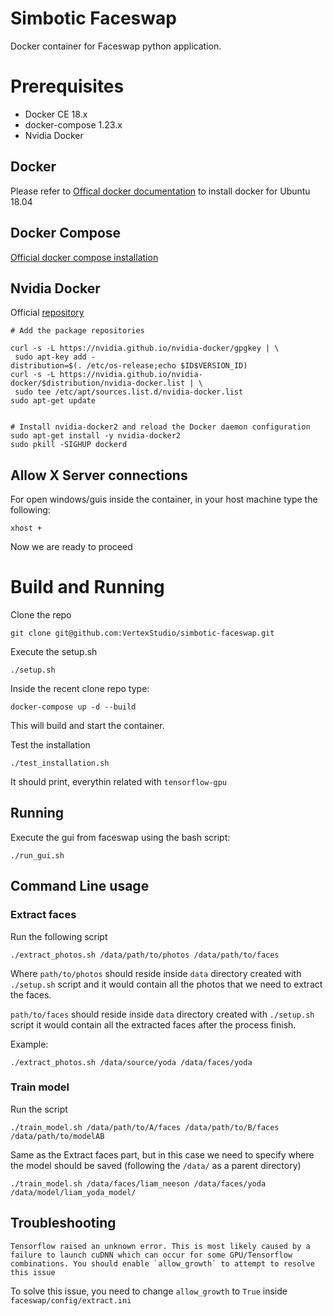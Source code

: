 # Simbotic Faceswap
Docker container for Faceswap python application. 

# Prerequisites

- Docker CE 18.x
- docker-compose 1.23.x
- Nvidia Docker

## Docker

Please refer to [Offical docker documentation](https://docs.docker.com/install/linux/docker-ce/ubuntu/) to install docker for Ubuntu 18.04

## Docker Compose

[Official docker compose installation](https://docs.docker.com/compose/install/)

## Nvidia Docker

Official [repository](https://github.com/NVIDIA/nvidia-docker)

```
# Add the package repositories

curl -s -L https://nvidia.github.io/nvidia-docker/gpgkey | \
 sudo apt-key add -
distribution=$(. /etc/os-release;echo $ID$VERSION_ID)
curl -s -L https://nvidia.github.io/nvidia-docker/$distribution/nvidia-docker.list | \
 sudo tee /etc/apt/sources.list.d/nvidia-docker.list
sudo apt-get update


# Install nvidia-docker2 and reload the Docker daemon configuration
sudo apt-get install -y nvidia-docker2
sudo pkill -SIGHUP dockerd
```

## Allow X Server connections

For open windows/guis inside the container, in your host machine type the following:

```
xhost +
```

Now we are ready to proceed


# Build and Running

Clone the repo
```
git clone git@github.com:VertexStudio/simbotic-faceswap.git
```

Execute the setup.sh 
```
./setup.sh
```


Inside the recent clone repo type:

```
docker-compose up -d --build
```

This will build and start the container.

Test the installation

```
./test_installation.sh
```
It should print, everythin related with `tensorflow-gpu`
## Running

Execute the gui from faceswap using the bash script:

```
./run_gui.sh
```

## Command Line usage

### Extract faces
Run the following script

```
./extract_photos.sh /data/path/to/photos /data/path/to/faces
```

Where `path/to/photos` should reside inside `data` directory created with `./setup.sh` script and it would contain all the photos that we need to extract the faces.

`path/to/faces` should reside inside `data` directory created with `./setup.sh` script it would contain all the extracted faces after the process finish.

Example:

```
./extract_photos.sh /data/source/yoda /data/faces/yoda
```

### Train model

Run the script
```
./train_model.sh /data/path/to/A/faces /data/path/to/B/faces /data/path/to/modelAB
```

Same as the Extract faces part, but in this case we need to specify where the model should be saved (following the `/data/` as a parent directory)

```
./train_model.sh /data/faces/liam_neeson /data/faces/yoda /data/model/liam_yoda_model/
```


## Troubleshooting

```
Tensorflow raised an unknown error. This is most likely caused by a failure to launch cuDNN which can occur for some GPU/Tensorflow combinations. You should enable `allow_growth` to attempt to resolve this issue
```
To solve this issue, you need to change `allow_growth` to `True` inside `faceswap/config/extract.ini`
